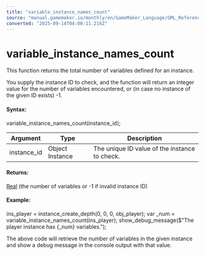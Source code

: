 ```yaml
---
title: "variable_instance_names_count"
source: "manual.gamemaker.io/monthly/en/GameMaker_Language/GML_Reference/Variable_Functions/variable_instance_names_count.htm"
converted: "2025-09-14T04:00:11.216Z"
---
```


# variable\_instance\_names\_count

This function returns the total number of variables defined for an instance.

You supply the instance ID to check, and the function will return an integer value for the number of variables encountered, or (in case no instance of the given ID exists) -1.

#### Syntax:

variable\_instance\_names\_count(instance\_id);

| Argument | Type | Description |
| --- | --- | --- |
| instance_id | Object Instance | The unique ID value of the instance to check. |

#### Returns:

[Real](../../GML_Overview/Data_Types.md) (the number of variables or -1 if invalid instance ID)

#### Example:

ins\_player = instance\_create\_depth(0, 0, 0, obj\_player);
var \_num = variable\_instance\_names\_count(ins\_player);
show\_debug\_message($"The player instance has {\_num} variables.");

The above code will retrieve the number of variables in the given instance and show a debug message in the console output with that value.